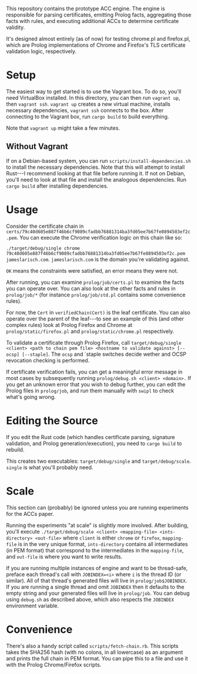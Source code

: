 This repository contains the prototype ACC engine. The engine is responsible for
parsing certificates, emitting Prolog facts, aggregating those facts with
rules, and executing additional ACCs to determine certificate validity.

It's designed almost entirely (as of now) for testing chrome.pl and firefox.pl,
which are Prolog implementations of Chrome and Firefox's TLS certificate
validation logic, respectively.

# Setup

The easiest way to get started is to use the Vagrant box. To do so, you'll need
VirtualBox installed. In this directory, you can then run `vagrant up`, then
`vagrant ssh`. `vagrant up` creates a new virtual machine, installs necessary
dependencies, `vagrant ssh` connects to the box. After connecting to the Vagrant
box, run `cargo build` to build everything.

Note that `vagrant up` might take a few minutes.

## Without Vagrant

If on a Debian-based system, you can run `scripts/install-dependencies.sh` to
install the necessary dependencies. Note that this will attempt to install
Rust---I recommend looking at that file before running it. If not on Debian,
you'll need to look at that file and install the analogous dependencies. Run
`cargo build` after installing dependencies.

# Usage

Consider the certificate chain in
`certs/79c40d605e887f46b6cf9089cfadbb76881314ba3fd05ee7b67fe0894503ef2c.pem`.
You can execute the Chrome verification logic on this chain like so:

`./target/debug/single chrome
79c40d605e887f46b6cf9089cfadbb76881314ba3fd05ee7b67fe0894503ef2c.pem
jameslarisch.com`. `jameslarisch.com` is the domain you're validating against.

`OK` means the constraints were satisfied, an error means they were not.

After running, you can examine `prolog/job/certs.pl` to examine the facts
you can operate over. You can also look at the other facts and rules in
`prolog/job/*` (for instance `prolog/job/std.pl` contains some
convenience rules).

For now, the `Cert` in `verifiedChain(Cert)` is the leaf certificate. You can also
operate over the parent of the leaf---to see an example of this (and other
complex rules) look at Prolog Firefox and Chrome at `prolog/static/firefox.pl`
and `prolog/static/chrome.pl` respectively.

To validate a certificate through Prolog Firefox, call `target/debug/single
<client> <path to chain pem file> <hostname to validate against> [--ocsp]
[--staple]`. The `ocsp` and `staple switches decide wether and OCSP revocation
checking is performed.

If certificate verification fails, you can get a meaningful error message in
most cases by subsequently running `prolog/debug.sh <client> <domain>.` If you
get an unknown error that you wish to debug further, you can edit the Prolog
files in `prolog/job`, and run them manually with `swipl` to check what's going
wrong.

# Editing the Source

If you edit the Rust code (which handles certificate parsing, signature
validation, and Prolog generation/execution), you need to `cargo build` to
rebuild.

This creates two executables: `target/debug/single` and `target/debug/scale`.
`single` is what you'll probably need.


# Scale

This section can (probably) be ignored unless you are running experiments for
the ACCs paper.

Running the experiments "at scale" is slightly more involved. After building,
you'll execute `./target/debug/scale <client> <mapping-file> <ints-directory>
<out-file>` where `client` is either `chrome` or `firefox`,  `mapping-file` is
in the very unique format, `ints-directory` contains all intermediates (in PEM
format) that correspond to the intermediates in the `mapping-file`, and
`out-file` is where you want to write results.

If you are running multiple instances of engine and want to be thread-safe,
preface each thread's call with `JOBINDEX=<i>` where `i` is the thread ID (or
similar). All of that thread's generated files will live in
`prolog/job$JOBINDEX`. If you are running a single thread and omit
`JOBINDEX` then it defaults to the empty string and your generated files will
live in `prolog/job`. You can debug using `debug.sh` as described above,
which also respects the `JOBINDEX` environment variable.

# Convenience

There's also a handy script called `scripts/fetch-chain.rb`. This scripts takes
the SHA256 hash (with no colons, in all lowercase) as an argument and prints the
full chain in PEM format. You can pipe this to a file and use it with the
Prolog Chrome/Firefox scripts.
